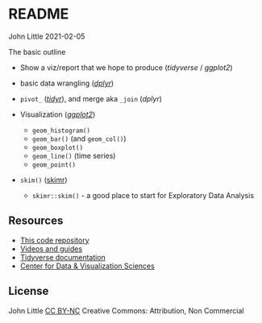 README
================
John Little
2021-02-05

<!-- README.md is generated from README.Rmd. Please edit that file -->
<!-- badges: start -->
<!-- badges: end -->

The basic outline

-   Show a viz/report that we hope to produce (*tidyverse* / *ggplot2*)

-   basic data wrangling ([*dplyr*](https://dplyr.tidyverse.org))

-   `pivot_` ([*tidyr*](https://tidyr.tidyverse.org)), and merge aka
    `_join` (*dplyr*)  

-   Visualization
    ([*ggplot2*](https://ggplot2.tidyverse.org/index.html))

    -   `geom_histogram()`
    -   `geom_bar()` (and `geom_col()`)
    -   `geom_boxplot()`
    -   `geom_line()` (time series)
    -   `geom_point()`

-   `skim()` ([skimr](https://docs.ropensci.org/skimr))

    -   `skimr::skim()` - a good place to start for Exploratory Data
        Analysis

## Resources

-   [This code repository](https://github.com/libjohn/presentation_diig)
-   [Videos and
    guides](https://rfun.library.duke.edu/portfolio/r_flipped/)
-   [Tidyverse documentation](https://tidyverse.org)
-   [Center for Data & Visualization
    Sciences](https://library.duke.edu/data)

## License

John Little [CC BY-NC](https://creativecommons.org/licenses/by-nc/4.0/)
Creative Commons: Attribution, Non Commercial
